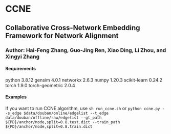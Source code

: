 # CCNE
## Collaborative Cross-Network Embedding Framework for Network Alignment
### Author: Hai-Feng Zhang, Guo-Jing Ren, Xiao Ding, Li Zhou, and Xingyi Zhang

#### Requirements
python                    3.8.12
gensim                    4.0.1
networkx                  2.6.3
numpy                     1.20.3
scikit-learn              0.24.2
torch                     1.9.0
torch-geometric           2.0.4

#### Examples
If you want to run CCNE algorithm, use
`sh run_ccne.sh`
or
`python ccne.py --s_edge $data/douban/online/edgelist --t_edge data/douban/offline/raw/edgelist --gt_path ${PD}/anchor/node,split=0.8.test.dict --train_path ${PD}/anchor/node,split=0.8.train.dict`
